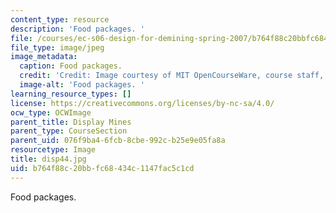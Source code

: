 ```yaml
---
content_type: resource
description: 'Food packages. '
file: /courses/ec-s06-design-for-demining-spring-2007/b764f88c20bbfc68434c1147fac5c1cd_disp44.jpg
file_type: image/jpeg
image_metadata:
  caption: Food packages.
  credit: 'Credit: Image courtesy of MIT OpenCourseWare, course staff, and students.'
  image-alt: 'Food packages. '
learning_resource_types: []
license: https://creativecommons.org/licenses/by-nc-sa/4.0/
ocw_type: OCWImage
parent_title: Display Mines
parent_type: CourseSection
parent_uid: 076f9ba4-6fcb-8cbe-992c-b25e9e05fa8a
resourcetype: Image
title: disp44.jpg
uid: b764f88c-20bb-fc68-434c-1147fac5c1cd
---
```

Food packages. 